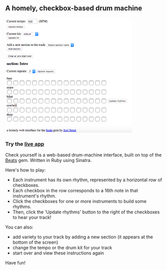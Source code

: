 ## A homely, checkbox-based drum machine 

<img src="images/check-yourself.png/" width="400"/>

### Try the [live app](https://check-yourself.herokuapp.com/)

Check yourself is a web-based drum-machine interface, built on top of the [Beats](https://github.com/jstrait/beats) gem.
Written in Ruby using Sinatra. 

Here's how to play:

- Each instrument has its own rhythm, represented by a horizontal row of checkboxes.
- Each checkbox in the row corresponds to a 16th note in that instrument's rhythm.
- Click the checkboxes for one or more instruments to build some rhythms.
- Then, click the 'Update rhythms' button to the right of the checkboxes to hear your track!

You can also:

- add variety to your track by adding a new section (it appears at the bottom of the screen)
- change the tempo or the drum kit for your track
- start over and view these instructions again

Have fun!
